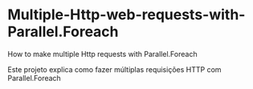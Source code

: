 # Multiple-Http-web-requests-with-Parallel.Foreach
How to make multiple Http requests with Parallel.Foreach

Este projeto explica como fazer múltiplas requisições HTTP com Parallel.Foreach
